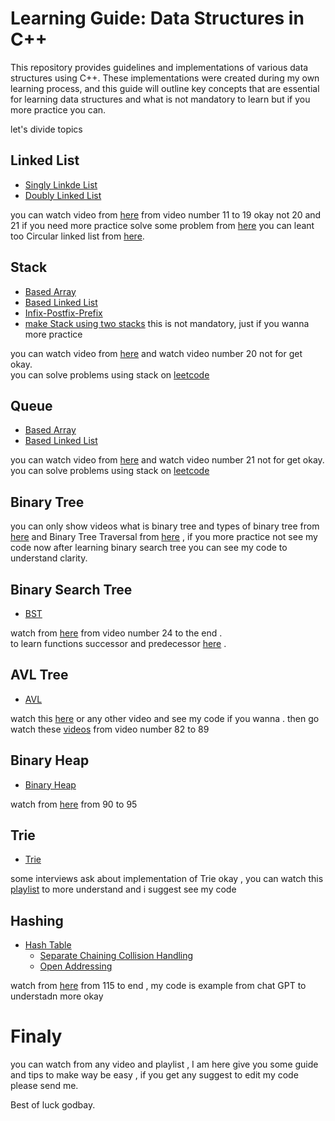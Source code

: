 # Learning Guide: Data Structures in C++
This repository provides guidelines and implementations of various data structures using C++. These implementations were created during my own learning process, and this guide will outline key concepts that are essential for learning data structures and what is not mandatory to learn but if you more practice you can.

let's divide topics 
## Linked List 
* [Singly Linkde List](https://github.com/Mohamedgamal235/Data-Structure-C-plus-plus/tree/master/01-%20Linked%20List/Singly%20Linked%20List) 
* [Doubly Linked List](https://github.com/Mohamedgamal235/Data-Structure-C-plus-plus/tree/master/01-%20Linked%20List/Doubly%20Linked%20List) 

you can watch video from [here](https://www.youtube.com/playlist?list=PLwCMLs3sjOY4UQq4vXgGPwGLVX1Y5faaS) from video number 11 to 19 okay not 20 and 21 
if you need more practice solve some problem from [here](https://medium.com/javarevisited/15-leetcode-problems-to-get-better-at-linked-list-4c5aa8cd4a11)
you can leant too Circular linked list from [here](https://youtu.be/MXEIYJGB0nk?si=DjMcRvLmV5QWmhTt). 


## Stack 
* [Based Array](https://github.com/Mohamedgamal235/Data-Structure-C-plus-plus/tree/master/02-%20Stack/1-Based%20Array)
* [Based Linked List](https://github.com/Mohamedgamal235/Data-Structure-C-plus-plus/tree/master/02-%20Stack/2-%20Based%20Linked%20List)
* [Infix-Postfix-Prefix](https://github.com/Mohamedgamal235/Data-Structure-C-plus-plus/tree/master/02-%20Stack/4-%20Infix-Posfix-Prefix)
* [make Stack using two stacks](https://github.com/Mohamedgamal235/Data-Structure-C-plus-plus/tree/master/02-%20Stack/3-%20Using%20Two%20Stacks) this is not mandatory, just if you wanna more practice 

you can watch video from [here](https://www.youtube.com/playlist?list=PLwCMLs3sjOY4UQq4vXgGPwGLVX1Y5faaS) and watch video number 20 not for get okay.  
you can solve problems using stack on [leetcode](https://leetcode.com/problemset/?page=1&topicSlugs=stack)

## Queue
* [Based Array](https://github.com/Mohamedgamal235/Data-Structure-C-plus-plus/tree/master/03-%20Queue/1-Based%20Array)
* [Based Linked List](https://github.com/Mohamedgamal235/Data-Structure-C-plus-plus/tree/master/03-%20Queue/2-%20Based%20Linked%20List)

you can watch video from [here](https://www.youtube.com/playlist?list=PLwCMLs3sjOY4UQq4vXgGPwGLVX1Y5faaS) and watch video number 21 not for get okay.  
you can solve problems using stack on [leetcode](https://leetcode.com/problemset/?page=1&topicSlugs=stack)

## Binary Tree 
you can only show videos what is binary tree and types of binary tree from [here](https://youtu.be/abaxG_-P9Ug?si=z_Kit9TXymRUbarh) and Binary Tree Traversal from [here](https://youtu.be/tFsfKTTJD6I?si=FTcqxRhUIdYCH3JX) , if you more practice not see my code now after learning binary search tree you can see my code to understand clarity.

## Binary Search Tree  
* [BST](https://github.com/Mohamedgamal235/Data-Structure-C-plus-plus/tree/master/05-%20Binary%20Search%20Tree)

watch from [here](https://www.youtube.com/playlist?list=PLwCMLs3sjOY4UQq4vXgGPwGLVX1Y5faaS) from video number 24 to the end .  
to learn functions successor and predecessor [here](https://youtu.be/MikbKCPVsBY?si=Vo4c70aWCWSzJkKY) .

## AVL Tree 
* [AVL](https://github.com/Mohamedgamal235/Data-Structure-C-plus-plus/tree/master/06-%20AVL%20Tree)

watch this [here](https://youtu.be/br-1squJfkA?si=26IbU4HfRCe0EQN4) or any other video and see my code if you wanna .
then go watch these [videos](https://youtu.be/u3OVSkuOdqI?si=SuegE202aJv6Ig0A) from video number 82 to 89 

## Binary Heap 
* [Binary Heap](https://github.com/Mohamedgamal235/Data-Structure-C-plus-plus/tree/master/07-%20Binary%20Heap)

watch from [here](https://youtu.be/86mQ1gD3Zgg?si=j2qrPQcUBqWEbYzO) from 90 to 95 



## Trie
* [Trie](https://github.com/Mohamedgamal235/Data-Structure-C-plus-plus/tree/master/08-%20Letter%20Tree%20(Trie))

some interviews ask about implementation of Trie okay , you can watch this [playlist](https://www.youtube.com/playlist?list=PLEJXowNB4kPyi859E6qGUs7jlpQehJndl) to more understand and i suggest see my code 


## Hashing
* [Hash Table](https://github.com/Mohamedgamal235/Data-Structure-C-plus-plus/tree/master/09-%20Hash%20Table)
    * [Separate Chaining Collision Handling](https://github.com/Mohamedgamal235/Data-Structure-C-plus-plus/tree/master/09-%20Hash%20Table/1-%20Separate%20Chaining%20Collision%20Handling)
    * [Open Addressing](https://github.com/Mohamedgamal235/Data-Structure-C-plus-plus/tree/master/09-%20Hash%20Table/2-%20Open%20Addressing)

watch from [here](https://youtu.be/Lrg6jm_a0zw?si=DCwTuvVUBVeYNiR0) from 115 to end , my code is example from chat GPT to understadn more okay 


# Finaly 
you can watch from any video and playlist , I am here give you some guide and tips to make way be easy , if you get any suggest to edit my code please send me.

Best of luck godbay.

